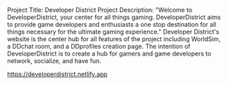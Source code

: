 Project Title: Developer District
Project Description: 
    "Welcome to DeveloperDistrict, your center for all things gaming. DeveloperDistrict aims to provide game developers and enthusiasts a one stop destination for all things necessary for the ultimate gaming experience."
    Developer District's website is the center hub for all features of the project including WorldSim, a DDchat room, and a DDprofiles creation page. The intention of DeveloperDistrict is to create a hub for gamers and game developers to network, socialize, and have fun.

    



https://developerdistrict.netlify.app
